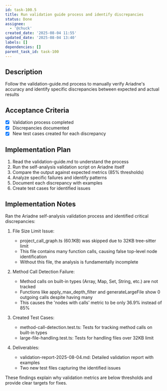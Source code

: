 ```yaml
---
id: task-100.5
title: Run validation guide process and identify discrepancies
status: Done
assignee:
  - '@chuck'
created_date: '2025-08-04 11:55'
updated_date: '2025-08-04 13:40'
labels: []
dependencies: []
parent_task_id: task-100
---
```


## Description

Follow the validation-guide.md process to manually verify Ariadne's accuracy and identify specific discrepancies between expected and actual results

## Acceptance Criteria

- [x] Validation process completed
- [x] Discrepancies documented
- [x] New test cases created for each discrepancy

## Implementation Plan

1. Read the validation-guide.md to understand the process
2. Run the self-analysis validation script on Ariadne itself
3. Compare the output against expected metrics (85% thresholds)
4. Analyze specific failures and identify patterns
5. Document each discrepancy with examples
6. Create test cases for identified issues

## Implementation Notes

Ran the Ariadne self-analysis validation process and identified critical discrepancies:

1. File Size Limit Issue:
   - project_call_graph.ts (60.1KB) was skipped due to 32KB tree-sitter limit
   - This file contains many function calls, causing false top-level node identification
   - Without this file, the analysis is fundamentally incomplete

2. Method Call Detection Failure:
   - Method calls on built-in types (Array, Map, Set, String, etc.) are not tracked
   - Functions like apply_max_depth_filter and generateLargeFile show 0 outgoing calls despite having many
   - This causes the 'nodes with calls' metric to be only 36.9% instead of 85%

3. Created Test Cases:
   - method-call-detection.test.ts: Tests for tracking method calls on built-in types
   - large-file-handling.test.ts: Tests for handling files over 32KB limit

4. Deliverables:
   - validation-report-2025-08-04.md: Detailed validation report with examples
   - Two new test files capturing the identified issues

These findings explain why validation metrics are below thresholds and provide clear targets for fixes.
